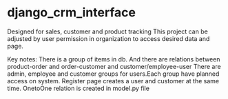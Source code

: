 # django_crm_interface
Designed for sales, customer and product tracking
This project can be adjusted by user permission in organization to access desired data and page.

Key notes:
There is a group of items in db. And there are relations between product-order and order-customer and customer/employee-user
There are admin, employee and customer groups for users.Each group have planned access on system.
Register page creates a user and customer at the same time. OnetoOne relation is created in model.py file 


